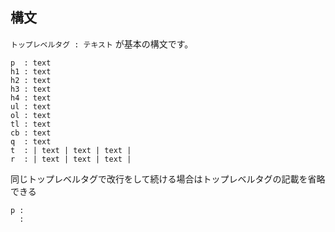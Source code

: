 ## 構文

`トップレベルタグ : テキスト` が基本の構文です。

```zin
p  : text
h1 : text
h2 : text
h3 : text
h4 : text
ul : text
ol : text
tl : text
cb : text
q  : text
t  : | text | text | text |
r  : | text | text | text |
```

同じトップレベルタグで改行をして続ける場合はトップレベルタグの記載を省略できる

```zin
p :
  :
```
